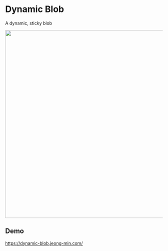 # Dynamic Blob
A dynamic, sticky blob

<div>
<img src='https://user-images.githubusercontent.com/50590192/210594734-a55d153a-9fbd-4d17-a1e2-e175c9c70d03.gif' width=600 />
</div>

## Demo
https://dynamic-blob.jeong-min.com/
